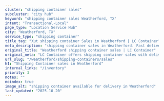 ```yaml
---
cluster: "shipping container sales"
subcluster: "city hub"
keyword: "shipping container sales Weatherford, TX"
intent: "Transactional-Local"
page_type: "Location Service Hub"
city: "Weatherford, TX"
service_type: "shipping container"
title_tag: "Xut shipping container Sales in Weatherford | LC Container"
meta_description: "shipping container sales in Weatherford. Fast delivery, competitive pricing. Serving shipping containers area. Quote ID: OBK. Call (214) 524-4168 for your free quote today."
original_title: "Weatherford shipping container sales | LC Container"
original_meta: "LC Container offers shipping container sales with delivery in Weatherford, TX. Local. Fast quotes. Since 2003."
url_slug: "/weatherford/shipping-containers/sales"
h1: "Shipping Container sales in Weatherford"
internal_links: "/inventory"
priority: 3
notes: ""
noindex: true
image_alt: "shipping container available for delivery in Weatherford"
last_updated: "2025-10-20"
---
```


<!-- TODO: Add unique city/inventory copy, images, and internal links here. -->
